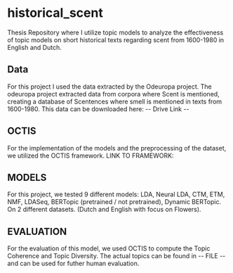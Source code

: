 # historical_scent
Thesis Repository where I utilize topic models to analyze the effectiveness of topic models on short historical texts regarding scent from 1600-1980 in English and Dutch.

## Data

For this project I used the data extracted by the Odeuropa project. The odeuropa project extracted data from corpora where Scent is mentioned, creating a database of Scentences where smell is mentioned in texts from 1600-1980. This data can be downloaded here:
-- Drive Link -- 

## OCTIS

For the implementation of the models and the preprocessing of the dataset, we utilized the OCTIS framework. LINK TO FRAMEWORK:

## MODELS

For this project, we tested 9 different models: LDA, Neural LDA, CTM, ETM, NMF, LDASeq, BERTopic (pretrained / not pretrained), Dynamic BERTopic. On 2 different datasets. (Dutch and English with focus on Flowers).

## EVALUATION

For the evaluation of this model, we used OCTIS to compute the Topic Coherence and Topic Diversity. The actual topics can be found in -- FILE -- and can be used for futher human evaluation.
